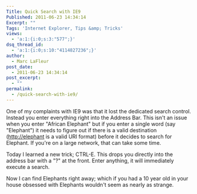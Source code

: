 ```yaml
---
Title: Quick Search with IE9
Published: 2011-06-23 14:34:14
Excerpt: ""
Tags: 'Internet Explorer, Tips &amp; Tricks'
views:
  - 'a:1:{i:0;s:3:"577";}'
dsq_thread_id:
  - 'a:1:{i:0;s:10:"4114827236";}'
author:
  - Marc LaFleur
post_date:
  - 2011-06-23 14:34:14
post_excerpt:
  - ""
permalink:
  - /quick-search-with-ie9/
---
```

<p>One of my complaints with IE9 was that it lost the dedicated search control. Instead you enter everything right into the Address Bar. This isn't an issue when you enter "African Elephant" but if you enter a single word (say "Elephant") it needs to figure out if there is a valid destination (<a href="http://elephant">http://elephant</a> is a valid URI format) before it decides to search for Elephant. If you're on a large network, that can take some time.</p> <p>Today I learned a new trick; CTRL-E. This drops you directly into the address bar with a "?" at the front. Enter anything, it will immediately execute a search. </p> <p>Now I can find Elephants right away; which if you had a 10 year old in your house obsessed with Elephants wouldn't seem as nearly as strange. </p>